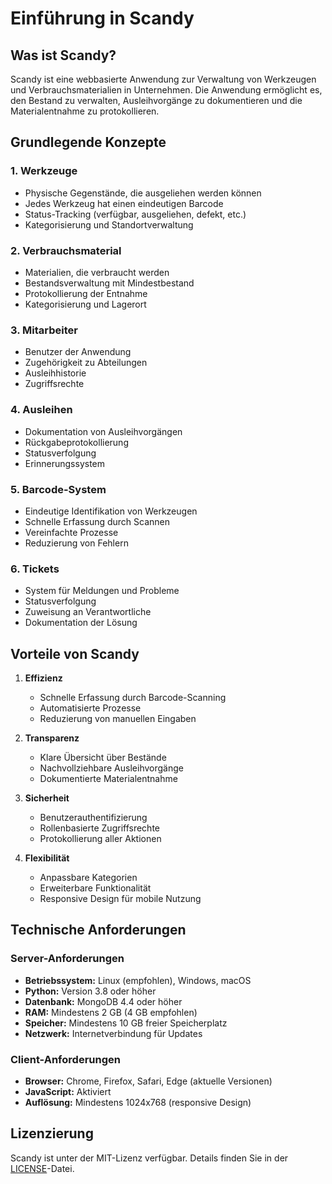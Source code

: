 # Einführung in Scandy

## Was ist Scandy?

Scandy ist eine webbasierte Anwendung zur Verwaltung von Werkzeugen und Verbrauchsmaterialien in Unternehmen. Die Anwendung ermöglicht es, den Bestand zu verwalten, Ausleihvorgänge zu dokumentieren und die Materialentnahme zu protokollieren.

## Grundlegende Konzepte

### 1. Werkzeuge
- Physische Gegenstände, die ausgeliehen werden können
- Jedes Werkzeug hat einen eindeutigen Barcode
- Status-Tracking (verfügbar, ausgeliehen, defekt, etc.)
- Kategorisierung und Standortverwaltung

### 2. Verbrauchsmaterial
- Materialien, die verbraucht werden
- Bestandsverwaltung mit Mindestbestand
- Protokollierung der Entnahme
- Kategorisierung und Lagerort

### 3. Mitarbeiter
- Benutzer der Anwendung
- Zugehörigkeit zu Abteilungen
- Ausleihhistorie
- Zugriffsrechte

### 4. Ausleihen
- Dokumentation von Ausleihvorgängen
- Rückgabeprotokollierung
- Statusverfolgung
- Erinnerungssystem

### 5. Barcode-System
- Eindeutige Identifikation von Werkzeugen
- Schnelle Erfassung durch Scannen
- Vereinfachte Prozesse
- Reduzierung von Fehlern

### 6. Tickets
- System für Meldungen und Probleme
- Statusverfolgung
- Zuweisung an Verantwortliche
- Dokumentation der Lösung

## Vorteile von Scandy

1. **Effizienz**
   - Schnelle Erfassung durch Barcode-Scanning
   - Automatisierte Prozesse
   - Reduzierung von manuellen Eingaben

2. **Transparenz**
   - Klare Übersicht über Bestände
   - Nachvollziehbare Ausleihvorgänge
   - Dokumentierte Materialentnahme

3. **Sicherheit**
   - Benutzerauthentifizierung
   - Rollenbasierte Zugriffsrechte
   - Protokollierung aller Aktionen

4. **Flexibilität**
   - Anpassbare Kategorien
   - Erweiterbare Funktionalität
   - Responsive Design für mobile Nutzung

## Technische Anforderungen

### Server-Anforderungen
- **Betriebssystem:** Linux (empfohlen), Windows, macOS
- **Python:** Version 3.8 oder höher
- **Datenbank:** MongoDB 4.4 oder höher
- **RAM:** Mindestens 2 GB (4 GB empfohlen)
- **Speicher:** Mindestens 10 GB freier Speicherplatz
- **Netzwerk:** Internetverbindung für Updates

### Client-Anforderungen
- **Browser:** Chrome, Firefox, Safari, Edge (aktuelle Versionen)
- **JavaScript:** Aktiviert
- **Auflösung:** Mindestens 1024x768 (responsive Design)

## Lizenzierung

Scandy ist unter der MIT-Lizenz verfügbar. Details finden Sie in der [LICENSE](../LICENSE)-Datei. 